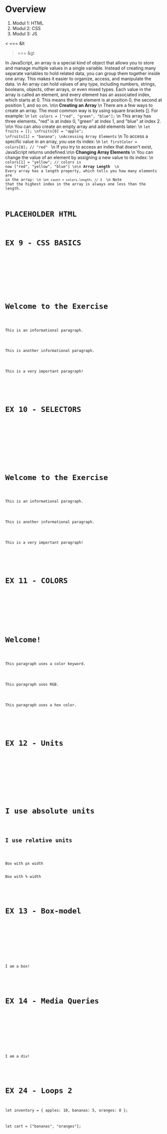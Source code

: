 # Overview

1. Modul 1: HTML
2. Modul 2: CSS
3. Modul 3: JS

< === &lt
> === &gt

In JavaScript, an array is a special kind of object that allows you to store and manage multiple values in a single variable. Instead of creating many separate variables to hold related data, you can group them together inside one array. This makes it easier to organize, access, and manipulate the data. \n An array can hold values of any type, including numbers, strings, booleans, objects, other arrays, or even mixed types. Each value in the array is called an element, and every element has an associated index, which starts at 0. This means the first element is at position 0, the second at position 1, and so on. \n\n <strong>Creating an Array</strong> \n There are a few ways to create an array. The most common way is by using square brackets []. For example: \n <code>let colors = ["red", "green", "blue"];</code> \n This array has three elements. "red" is at index 0, "green" at index 1, and "blue" at index 2. \n\n You can also create an empty array and add elements later: \n <code>let fruits = []; \nfruits[0] = "apple"; \nfruits[1] = "banana"; \nAccessing Array Elements</code> \n To access a specific value in an array, you use its index: \n <code>let firstColor = colors[0]; // "red" </code> \n If you try to access an index that doesn't exist, JavaScript returns undefined.\n\n <strong>Changing Array Elements</strong> \n You can change the value of an element by assigning a new value to its index: \n <code>colors[1] = "yellow"; // colors is now ["red", "yellow", "blue"] \n\n <strong>Array Length </strong> \n Every array has a length property, which tells you how many elements are in the array: \n <code>let count = colors.length; // 3 </code> \n Note that the highest index in the array is always one less than the length.



# PLACEHOLDER HTML

# EX 9 - CSS BASICS
<!DOCTYPE html>
<head>
  <meta>
  <title>CSS Practice</title>
</head>
<body>
  <h1>Welcome to the Exercise</h1>
  <p class="info">This is an informational paragraph.</p>
  <p class="info">This is another informational paragraph.</p>
  <p id="important">This is a very important paragraph!</p>
</body>
</html>


# EX 10 - SELECTORS

<!DOCTYPE html>
<head>
  <meta>
  <title>CSS Practice</title>
  <style>
    /* Write your code here */
  </style>
</head>
<body>
  <h1>Welcome to the Exercise</h1>
  <p class="info">This is an informational paragraph.</p>
  <p class="info">This is another informational paragraph.</p>
  <p id="important">This is a very important paragraph!</p>
</body>
</html>

# EX 11 - COLORS

<!DOCTYPE html>
  <title>Color Practice</title>
  <style>
    /* Write your color styles here */
  </style>
</head>
<body>
  <h1 class="title">Welcome!</h1>
  <p class="keyword">This paragraph uses a color keyword.</p>
  <p class="rgb">This paragraph uses RGB.</p>
  <p class="hex">This paragraph uses a hex color.</p>
</body>
</html>

# EX 12 - Units

<!DOCTYPE html>
<html>
<head>
  <title>CSS Units Practice</title>
  <style>
    /* Write your styles here */
  </style>
</head>
<body>
  <h1 class="absolute-heading">I use absolute units</h1>
  <h2 class="relative-heading">I use relative units</h2>

  <div class="box-absolute">Box with px width</div>
  <div class="box-relative">Box with % width</div>
</body>
</html>

# EX 13 - Box-model

<!DOCTYPE html>
<html>
<head>
  <title>Box Model Practice</title>
  <style>
    /* Write your CSS here */
  </style>
</head>
<body>
  <div class="box">I am a box!</div>
</body>
</html>

# EX 14 - Media Queries

<!DOCTYPE html>
<html>
<head>
  <title>Media Queries Practice</title>
  <style>
    /* Write your CSS here */
  </style>
</head>
<body>
  <div>I am a div!</div>
</body>
</html>

# EX 24 - Loops 2

let inventory = {
  apples: 10,
  bananas: 5,
  oranges: 8
};

let cart = ["bananas", "oranges"];
